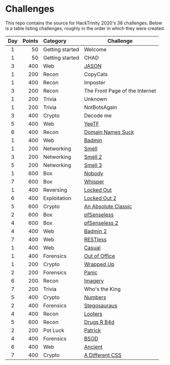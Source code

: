 # Challenges
This repo contains the source for HackTrinity 2020's 38 challenges.
Below is a table listing challenges, roughly in the order in which
they were created.

| Day | Points | Category | Challenge |
|:---:| ------:|:-------- | --------- |
1 | 50 | Getting started | Welcome
1 | 50 | Getting started | CHAD
3 | 400 | Web | [JASON](web/jason)
1 | 200 | Recon | CopyCats
1 | 400 | Recon | Imposter
3 | 200 | Recon | The Front Page of the Internet
1 | 200 | Trivia | Unknown
1 | 200 | Trivia | NotBotsAgain
3 | 400 | Crypto | Decode me
5 | 400 | Web | [YeeTF](web/yeetf)
6 | 400 | Recon | [Domain Names Suck](recon/domain-names-suck)
1 | 400 | Web | [Badmin](web/badmin_1)
1 | 200 | Networking | [Smell](networking/smell_1)
3 | 200 | Networking | [Smell 2](networking/smell_2)
5 | 200 | Networking | [Smell 3](networking/smell_3)
1 | 600 | Box | [Nobody](box/nobody)
7 | 600 | Box | [Whisper](box/whisper)
1 | 400 | Reversing | [Locked Out](reversing/locked_out)
6 | 400 | Exploitation | [Locked Out 2](exploit/locked_out)
5 | 600 | Crypto | [An Absolute Classic](crypto/absolute_classic)
2 | 600 | Box | [pfSenseless](box/pf_senseless)
4 | 600 | Box | [pfSenseless 2](box/pf_senseless)
4 | 400 | Web | [Badmin 2](web/badmin_2)
7 | 400 | Web | [RESTless](web/restless)
1 | 400 | Web | [Casual](web/casual)
1 | 400 | Forensics | [Out of Office](forensics/out_of_office)
1 | 200 | Crypto | [Wrapped Up](crypto/wrapped_up)
2 | 200 | Forensics | [Panic](forensics/panic)
6 | 200 | Recon | [Imagery](recon/imagery)
7 | 200 | Trivia | Who's the King
5 | 400 | Crypto | [Numbers](crypto/numbers)
2 | 400 | Forensics | [Stegosauraus](forensics/stegosaurus)
4 | 400 | Recon | [Looters](recon/looters)
5 | 600 | Recon | [Drugs R B4d](recon/drugs_r_b4d)
2 | 200 | Pot Luck | [Patrick](potluck/patrick)
4 | 400 | Forensics | [BSOD](forensics/bsod)
6 | 400 | Web | [Ancient](web/ancient)
7 | 400 | Crypto | [A Different CSS](crypto/another_css)
